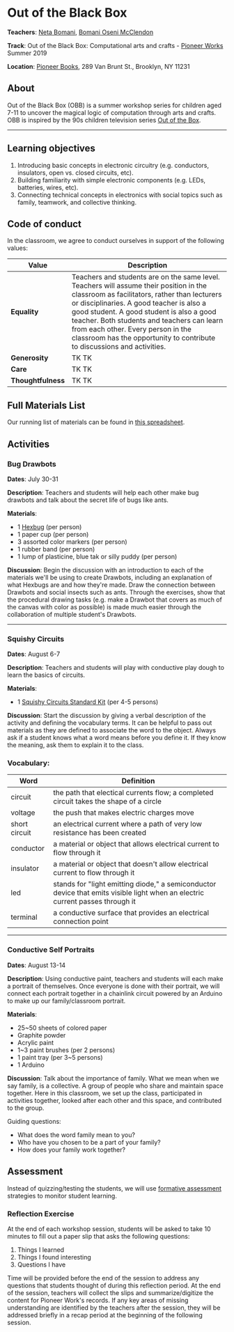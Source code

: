 Out of the Black Box
======

**Teachers**: [Neta Bomani](https://netabomani.com), [Bomani Oseni McClendon](http://bomani.xyz/)

**Track**: Out of the Black Box: Computational arts and crafts - [Pioneer Works](https://pioneerworks.org) Summer 2019

**Location**: [Pioneer Books](https://pioneerworks.org/bookstore/), 289 Van Brunt St., Brooklyn, NY 11231

## About
Out of the Black Box (OBB) is a summer workshop series for children aged 7-11 to uncover the magical logic of computation through arts and crafts. OBB is inspired by the 90s children television series [Out of the Box](https://en.wikipedia.org/wiki/Out_of_the_Box_(TV_series)).

------

## Learning objectives
1) Introducing basic concepts in electronic circuitry (e.g. conductors, insulators, open vs. closed circuits, etc).
2) Building familiarity with simple electronic components (e.g. LEDs, batteries, wires, etc).
3) Connecting technical concepts in electronics with social topics such as family, teamwork, and collective thinking.

## Code of conduct
In the classroom, we agree to conduct ourselves in support of the following values:

Value | Description
--- | ---
**Equality** | Teachers and students are on the same level. Teachers will assume their position in the classroom as facilitators, rather than lecturers or disciplinaries. A good teacher is also a good student. A good student is also a good teacher. Both students and teachers can learn from each other. Every person in the classroom has the opportunity to contribute to discussions and activities. 
**Generosity** | TK TK
**Care** | TK TK
**Thoughtfulness** | TK TK

## Full Materials List
Our running list of materials can be found in [this spreadsheet](https://docs.google.com/spreadsheets/d/1i8girpC38npQbr35uVzM2uPfElRA97Zh8q0tDGvLhxQ/edit#gid=0).


## Activities 
### Bug Drawbots
**Dates**: July 30-31

**Description**: Teachers and students will help each other make bug drawbots and talk about the secret life of bugs like ants.

**Materials**:
- 1 [Hexbug](https://www.hexbug.com/hexbug-nano-nitro-five-pack.html) (per person)
- 1 paper cup (per person)
- 3 assorted color markers (per person)
- 1 rubber band (per person)
- 1 lump of plasticine, blue tak or silly puddy (per person)

**Discussion**: Begin the discussion with an introduction to each of the materials we'll be using to create Drawbots, including an explanation of what Hexbugs are and how they're made. Draw the connection between Drawbots and social insects such as ants. Through the exercises, show that the procedural drawing tasks (e.g. make a Drawbot that covers as much of the canvas with color as possible) is made much easier through the collaboration of multiple student's Drawbots. 

-----

### Squishy Circuits
**Dates**: August 6-7

**Description**: Teachers and students will play with conductive play dough to learn the basics of circuits. 

**Materials**:
- 1 [Squishy Circuits Standard Kit](https://squishycircuits.com/collections/kits/products/standard-kit) (per 4-5 persons)

**Discussion**: Start the discussion by giving a verbal description of the activity and defining the vocabulary terms. It can be helpful to pass out materials as they are defined to associate the word to the object. Always ask if a student knows what a word means before you define it. If they know the meaning, ask them to explain it to the class.

### Vocabulary:
Word | Definition
--- | ---
circuit | the path that electical currents flow; a completed circuit takes the shape of a circle
voltage | the push that makes electric charges move
short circuit | an electrical current where a path of very low resistance has been created
conductor | a material or object that allows electrical current to flow through it
insulator | a material or object that doesn't allow electrical current to flow through it
led | stands for "light emitting diode," a semiconductor device that emits visible light when an electric current passes through it
terminal | a conductive surface that provides an electrical connection point

------

### Conductive Self Portraits
**Dates**: August 13-14

**Description**: Using conductive paint, teachers and students will each make a portrait of themselves. Once everyone is done with their portrait, we will connect each portrait together in a chainlink circuit powered by an Arduino to make up our family/classroom portrait.

**Materials**: 
- 25~50 sheets of colored paper
- Graphite powder
- Acrylic paint
- 1~3 paint brushes (per 2 persons)
- 1 paint tray (per 3~5 persons)
- 1 Arduino

**Discussion**: Talk about the importance of family. What we mean when we say family, is a collective. A group of people who share and maintain space together. Here in this classroom, we set up the class, participated in activities together, looked after each other and this space, and contributed to the group. 

  Guiding questions:
- What does the word family mean to you? 
- Who have you chosen to be a part of your family? 
- How does your family work together? 

## Assessment
Instead of quizzing/testing the students, we will use [formative assessment](https://www.cmu.edu/teaching/assessment/basics/formative-summative.html) strategies to monitor student learning.

### Reflection Exercise
At the end of each workshop session, students will be asked to take 10 minutes to fill out a paper slip that asks the following questions:
1) Things I learned
2) Things I found interesting
3) Questions I have

Time will be provided before the end of the session to address any questions that students thought of during this reflection period. At the end of the session, teachers will collect the slips and summarize/digitize the content for Pioneer Work's records. If any key areas of missing understanding are identified by the teachers after the session, they will be addressed briefly in a recap period at the beginning of the following session.